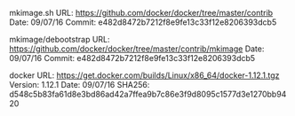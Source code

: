 mkimage.sh
URL: https://github.com/docker/docker/tree/master/contrib
Date: 09/07/16
Commit: e482d8472b7212f8e9fe13c33f12e8206393dcb5

mkimage/debootstrap
URL: https://github.com/docker/docker/tree/master/contrib/mkimage
Date: 09/07/16
Commit: e482d8472b7212f8e9fe13c33f12e8206393dcb5

docker
URL: https://get.docker.com/builds/Linux/x86_64/docker-1.12.1.tgz
Version: 1.12.1
Date: 09/07/16
SHA256: d548c5b83fa61d8e3bd86ad42a7ffea9b7c86e3f9d8095c1577d3e1270bb9420
